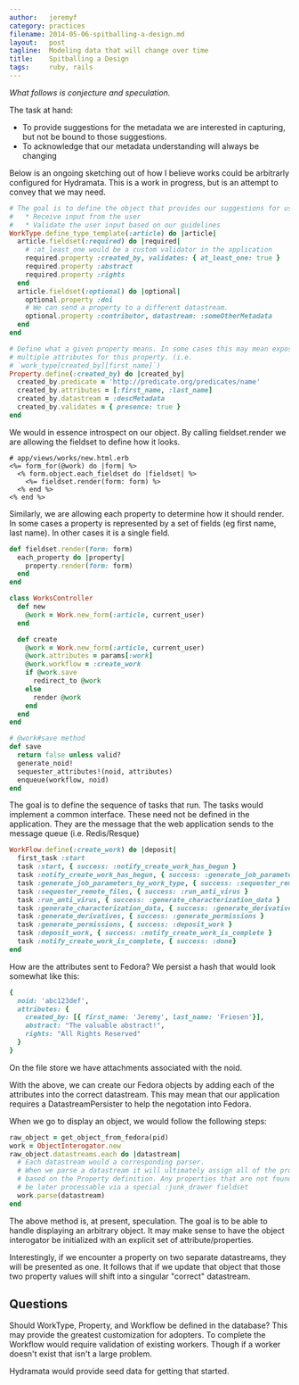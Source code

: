 ```yaml
---
author:   jeremyf
category: practices
filename: 2014-05-06-spitballing-a-design.md
layout:   post
tagline:  Modeling data that will change over time
title:    Spitballing a Design
tags:     ruby, rails
---
```


*What follows is conjecture and speculation.*

The task at hand:

* To provide suggestions for the metadata we are interested in capturing, but not be bound to those suggestions.
* To acknowledge that our metadata understanding will always be changing

Below is an ongoing sketching out of how I believe works could be arbitrarly
configured for Hydramata. This is a work in progress, but is an attempt to
convey that we may need.

```ruby
# The goal is to define the object that provides our suggestions for user input:
#   * Receive input from the user
#   * Validate the user input based on our guidelines
WorkType.define_type_template(:article) do |article|
  article.fieldset(:required) do |required|
    # :at_least_one would be a custom validator in the application
    required.property :created_by, validates: { at_least_one: true }
    required.property :abstract
    required.property :rights
  end
  article.fieldset(:optional) do |optional|
    optional.property :doi
    # We can send a property to a different datastream.
    optional.property :contributor, datastream: :someOtherMetadata
  end
end

# Define what a given property means. In some cases this may mean exposing
# multiple attributes for this property. (i.e.
# `work_type[created_by][first_name]`)
Property.define(:created_by) do |created_by|
  created_by.predicate = 'http://predicate.org/predicates/name'
  created_by.attributes = [:first_name, :last_name]
  created_by.datastream = :descMetadata
  created_by.validates = { presence: true }
end
```

We would in essence introspect on our object.
By calling fieldset.render we are allowing the fieldset to define how it looks.

```erb
# app/views/works/new.html.erb
<%= form_for(@work) do |form| %>
  <% form.object.each_fieldset do |fieldset| %>
    <%= fieldset.render(form: form) %>
  <% end %>
<% end %>
```

Similarly, we are allowing each property to determine how it should render.
In some cases a property is represented by a set of fields (eg first name, last name).
In other cases it is a single field.

```ruby
def fieldset.render(form: form)
  each_property do |property|
    property.render(form: form)
  end
end
```

```ruby
class WorksController
  def new
    @work = Work.new_form(:article, current_user)
  end

  def create
    @work = Work.new_form(:article, current_user)
    @work.attributes = params[:work]
    @work.workflow = :create_work
    if @work.save
      redirect_to @work
    else
      render @work
    end
  end
end

# @work#save method
def save
  return false unless valid?
  generate_noid!
  sequester_attributes!(noid, attributes)
  enqueue(workflow, noid)
end
```

The goal is to define the sequence of tasks that run.
The tasks would implement a common interface.
These need not be defined in the application.
They are the message that the web application sends to the message queue (i.e. Redis/Resque)

```ruby
WorkFlow.define(:create_work) do |deposit|
  first_task :start
  task :start, { success: :notify_create_work_has_begun }
  task :notify_create_work_has_begun, { success: :generate_job_parameters_by_work_type }
  task :generate_job_parameters_by_work_type, { success: :sequester_remote_files }
  task :sequester_remote_files, { success: :run_anti_virus }
  task :run_anti_virus, { success: :generate_characterization_data }
  task :generate_characterization_data, { success: :generate_derivatives }
  task :generate_derivatives, { success: :generate_permissions }
  task :generate_permissions, { success: :deposit_work }
  task :deposit_work, { success: :notify_create_work_is_complete }
  task :notify_create_work_is_complete, { success: :done}
end
```
How are the attributes sent to Fedora?
We persist a hash that would look somewhat like this:

```ruby
{
  noid: 'abc123def',
  attributes: {
    created_by: [{ first_name: 'Jeremy', last_name: 'Friesen'}],
    abstract: "The valuable abstract!",
    rights: "All Rights Reserved"
  }
}
```

On the file store we have attachments associated with the noid.

With the above, we can create our Fedora objects by adding each of the attributes into the correct datastream.
This may mean that our application requires a DatastreamPersister to help the negotation into Fedora.

When we go to display an object, we would follow the following steps:

```ruby
raw_object = get_object_from_fedora(pid)
work = ObjectInterogator.new
raw_object.datastreams.each do |datastream|
  # Each datastream would a corresponding parser.
  # When we parse a datastream it will ultimately assign all of the properties
  # based on the Property definition. Any properties that are not found would
  # be later processable via a special :junk_drawer fieldset
  work.parse(datastream)
end
```

The above method is, at present, speculation.
The goal is to be able to handle displaying an arbitrary object.
It may make sense to have the object interogator be initialized with an explicit set of attribute/properties.

Interestingly, if we encounter a property on two separate datastreams, they will be presented as one.
It follows that if we update that object that those two property values will shift into a singular "correct" datastream.

## Questions

Should WorkType, Property, and Workflow be defined in the database?
This may provide the greatest customization for adopters.
To complete the Workflow would require validation of existing workers.
Though if a worker doesn't exist that isn't a large problem.

Hydramata would provide seed data for getting that started.
